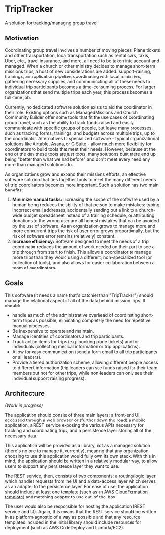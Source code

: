 # TripTracker
A solution for tracking/managing group travel

## Motivation
Coordinating group travel involves a number of moving pieces. Plane tickets and other transportation, local transportation such as rental cars, taxis, Uber, etc., travel insurance, and more, all need to be taken into account and managed. When a church or other ministry decides to manage short-term missions trips, a host of new considerations are added: support-raising, trainings, an application pipeline, coordinating with local ministries, gathering necessary supplies, and communicating all of these needs to individual trip participants becomes a time-consuming process. For larger organizations that send multiple trips each year, this process becomes a full-time job.

Currently, no dedicated software solution exists to aid the coordinator in their role. Existing options such as ManagedMissions and Church Community Builder offer some tools that fit the use cases of coordinating group travel, such as the ability to track funds raised and easily communicate with specific groups of people, but leave many processes, such as tracking forms, trainings, and budgets across multiple trips, up to the coordinator. Alternatives to specialized software - typical organizational solutions like Airtable, Asana, or G Suite - allow much more flexibility for coordinators to build tools that meet their needs. However, because at the end of the day these tools are *just tools*, many solutions built there end up being "better than what we had before" and don't meet every need any more than managed solutions do.

As organizations grow and expand their missions efforts, an effective software solution that ties together tools to meet the many different needs of trip coordinators becomes more important. Such a solution has two main benefits:

1. **Minimize manual tasks:** Increasing the scope of the software used by a human being reduces the ability of that person to make mistakes: typing incorrect email addresses, accidentally sending out a link to a church-wide budget spreadsheet instead of a training schedule, or attributing donations to the wrong user are all honest mistakes that can be avoided by the use of software. As an organization grows to manage more and more concurrent trips the risk of user error grows proportionally, but the risk of software error remains (relatively) constant.
1. **Increase efficiency:** Software designed to meet the needs of a trip coordinator reduces the amount of work needed on their part to see a trip through from start to finish. This allows a coordinator to manage more trips than they would using a different, non-specialized tool (or collection of tools), and also allows for easier collaboration between a team of coordinators.

## Goals
This software (it needs a name that's catchier than "TripTracker") should manage the relational aspect of all of the data behind mission trips. It should:

* handle as much of the administrative overhead of coordinating short-term trips as possible, eliminating completely the need for repetitive manual processes. 
* Be inexpensive to operate and maintain. 
* Manage identities of coordinators and trip participants.
* Track action items for trips (e.g. booking plane tickets) and for individuals (collecting medical information or trip applications).
* Allow for easy communication (send a form email to all trip participants or all leaders).
* Provide a tiered authorization scheme, allowing different people access to different information (trip leaders can see funds raised for their team members but not for other trips, while non-leaders can only see their individual support raising progress).

## Architecture
*(Work in progress)*

The application should consist of three main layers: a front-end UI accessed through a web browser or (further down the road) a mobile application, a REST service exposing the various APIs necessary for tracking and coordinating trips, and a persistence layer storing all of the necessary data.

This application will be provided as a library, not as a managed solution (there's no one to manage it, currently), meaning that any organization choosing to use this application would fully own its own stack. With this in mind, the application should be written in a relatively modular way, to allow users to support any persistence layer they want to use. 

The REST service, then, consists of two components: a routing/logic layer which handles requests from the UI and a data-access layer which serves as an adapter to the persistence layer. For ease of use, the application should include at least one template (such as an [AWS CloudFormation template](https://aws.amazon.com/cloudformation/aws-cloudformation-templates/)) and matching adapter to use out-of-the-box.

The user would also be responsible for hosting the application (REST service and UI). Again, this means that the REST service should be written in as platform-agnostic of a way as possible and that any resource templates included in the initial library should include resources for deployment (such as AWS CodeDeploy and Lambda/EC2).
